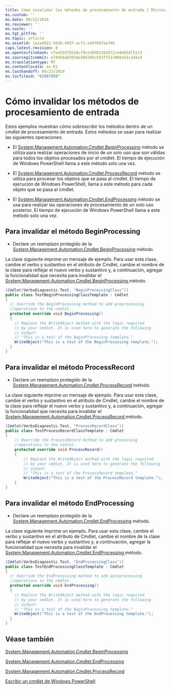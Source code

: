```yaml
---
title: Cómo invalidar los métodos de procesamiento de entrada | Microsoft Docs
ms.custom: ''
ms.date: 09/13/2016
ms.reviewer: ''
ms.suite: ''
ms.tgt_pltfrm: ''
ms.topic: article
ms.assetid: 1a1ad921-5816-4937-acf1-ed4760fae740
caps.latest.revision: 8
ms.openlocfilehash: cfee55576518cf9ce38501192872ce94054f5213
ms.sourcegitcommit: e7445ba8203da304286c591ff513900ad1c244a4
ms.translationtype: MT
ms.contentlocale: es-ES
ms.lasthandoff: 04/23/2019
ms.locfileid: "62067950"
---
```

# <a name="how-to-override-input-processing-methods"></a>Cómo invalidar los métodos de procesamiento de entrada

Estos ejemplos muestran cómo sobrescribir los métodos dentro de un cmdlet de procesamiento de entrada. Estos métodos se usan para realizar las siguientes operaciones:

- El [System.Management.Automation.Cmdlet.BeginProcessing](/dotnet/api/System.Management.Automation.Cmdlet.BeginProcessing) método se utiliza para realizar operaciones de inicio de un solo uso que son válidas para todos los objetos procesados por el cmdlet. El tiempo de ejecución de Windows PowerShell llama a este método solo una vez.

- El [System.Management.Automation.Cmdlet.ProcessRecord](/dotnet/api/System.Management.Automation.Cmdlet.ProcessRecord) método se utiliza para procesar los objetos que se pasa al cmdlet. El tiempo de ejecución de Windows PowerShell, llama a este método para cada objeto que se pasa al cmdlet.

- El [System.Management.Automation.Cmdlet.EndProcessing](/dotnet/api/System.Management.Automation.Cmdlet.EndProcessing) método se usa para realizar las operaciones de procesamiento de un solo uso posterior. El tiempo de ejecución de Windows PowerShell llama a este método solo una vez.

## <a name="to-override-the-beginprocessing-method"></a>Para invalidar el método BeginProcessing

- Declare un reemplazo protegido de la [System.Management.Automation.Cmdlet.BeginProcessing](/dotnet/api/System.Management.Automation.Cmdlet.BeginProcessing) método.

La clase siguiente imprime un mensaje de ejemplo. Para usar esta clase, cambie el verbo y sustantivo en el atributo de Cmdlet, cambie el nombre de la clase para reflejar el nuevo verbo y sustantivo y, a continuación, agregar la funcionalidad que necesita para invalidar el [System.Management.Automation.Cmdlet.BeginProcessing ](/dotnet/api/System.Management.Automation.Cmdlet.BeginProcessing) método.

```csharp
[Cmdlet(VerbsDiagnostic.Test, "BeginProcessingClass")]
public class TestBeginProcessingClassTemplate : Cmdlet
{
  // Override the BeginProcessing method to add preprocessing
  //operations to the cmdlet.
  protected override void BeginProcessing()
  {
    // Replace the WriteObject method with the logic required
    // by your cmdlet. It is used here to generate the following
    // output:
    // "This is a test of the BeginProcessing template."
    WriteObject("This is a test of the BeginProcessing template.");
  }
}
```

## <a name="to-override-the-processrecord-method"></a>Para invalidar el método ProcessRecord

- Declare un reemplazo protegido de la [System.Management.Automation.Cmdlet.ProcessRecord](/dotnet/api/System.Management.Automation.Cmdlet.ProcessRecord) método.

La clase siguiente imprime un mensaje de ejemplo. Para usar esta clase, cambie el verbo y sustantivo en el atributo de Cmdlet, cambie el nombre de la clase para reflejar el nuevo verbo y sustantivo y, a continuación, agregar la funcionalidad que necesita para invalidar el [System.Management.Automation.Cmdlet.ProcessRecord ](/dotnet/api/System.Management.Automation.Cmdlet.ProcessRecord) método.

```csharp
[Cmdlet(VerbsDiagnostic.Test, "ProcessRecordClass")]
public class TestProcessRecordClassTemplate : Cmdlet
{
    // Override the ProcessRecord method to add processing
    //operations to the cmdlet.
    protected override void ProcessRecord()
    {
        // Replace the WriteObject method with the logic required
        // by your cmdlet. It is used here to generate the following
        // output:
        // "This is a test of the ProcessRecord template."
        WriteObject("This is a test of the ProcessRecord template.");
    }
}

```

## <a name="to-override-the-endprocessing-method"></a>Para invalidar el método EndProcessing

- Declare un reemplazo protegido de la [System.Management.Automation.Cmdlet.EndProcessing](/dotnet/api/System.Management.Automation.Cmdlet.EndProcessing) método.

La clase siguiente imprime un ejemplo. Para usar esta clase, cambie el verbo y sustantivo en el atributo de Cmdlet, cambie el nombre de la clase para reflejar el nuevo verbo y sustantivo y, a continuación, agregar la funcionalidad que necesita para invalidar el [System.Management.Automation.Cmdlet.EndProcessing ](/dotnet/api/System.Management.Automation.Cmdlet.EndProcessing) método.

```csharp
[Cmdlet(VerbsDiagnostic.Test, "EndProcessingClass")]
public class TestEndProcessingClassTemplate : Cmdlet
{
  // Override the EndProcessing method to add postprocessing
  //operations to the cmdlet.
  protected override void EndProcessing()
  {
    // Replace the WriteObject method with the logic required
    // by your cmdlet. It is used here to generate the following
    // output:
    // "This is a test of the BeginProcessing template."
    WriteObject("This is a test of the EndProcessing template.");
  }
}
```

## <a name="see-also"></a>Véase también

[System.Management.Automation.Cmdlet.BeginProcessing](/dotnet/api/System.Management.Automation.Cmdlet.BeginProcessing)

[System.Management.Automation.Cmdlet.EndProcessing](/dotnet/api/System.Management.Automation.Cmdlet.EndProcessing)

[System.Management.Automation.Cmdlet.ProcessRecord](/dotnet/api/System.Management.Automation.Cmdlet.ProcessRecord)

[Escribir un cmdlet de Windows PowerShell](./writing-a-windows-powershell-cmdlet.md)
